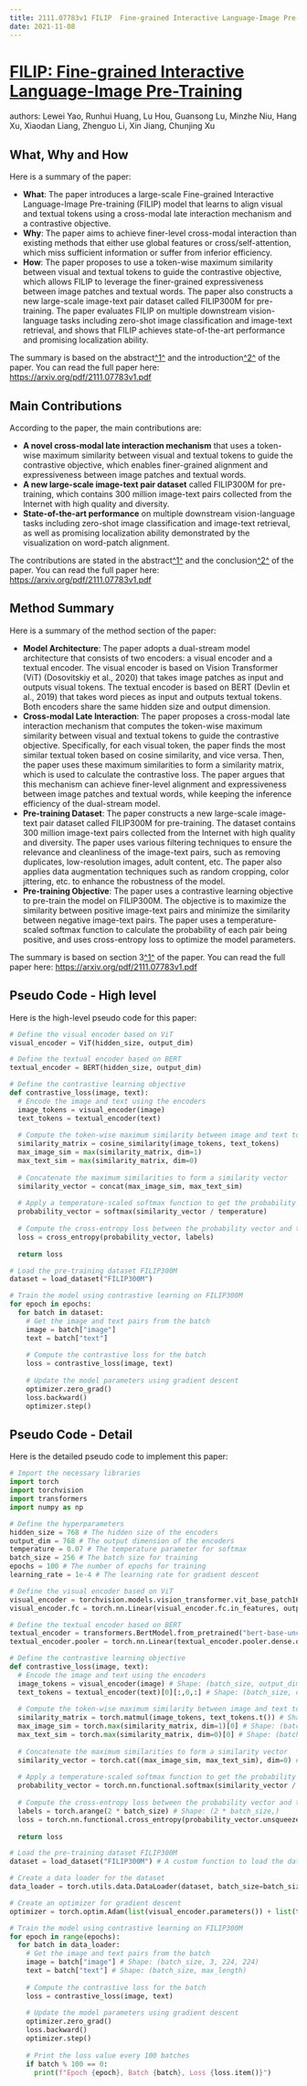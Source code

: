 ```yaml
---
title: 2111.07783v1 FILIP  Fine-grained Interactive Language-Image Pre-Training
date: 2021-11-08
---
```


# [FILIP: Fine-grained Interactive Language-Image Pre-Training](http://arxiv.org/abs/2111.07783v1)

authors: Lewei Yao, Runhui Huang, Lu Hou, Guansong Lu, Minzhe Niu, Hang Xu, Xiaodan Liang, Zhenguo Li, Xin Jiang, Chunjing Xu


## What, Why and How

[1]: https://arxiv.org/pdf/2111.07783v1.pdf "FILIP: F INTERACTIVE LANGUAGE P -T - arXiv.org"
[2]: https://arxiv.org/abs/2111.07783v1 "FILIP: Fine-grained Interactive Language-Image Pre-Training"
[3]: http://export.arxiv.org/abs/2111.07783 "[2111.07783] FILIP: Fine-grained Interactive Language-Image Pre ... - arXiv"

Here is a summary of the paper:

- **What**: The paper introduces a large-scale Fine-grained Interactive Language-Image Pre-training (FILIP) model that learns to align visual and textual tokens using a cross-modal late interaction mechanism and a contrastive objective.
- **Why**: The paper aims to achieve finer-level cross-modal interaction than existing methods that either use global features or cross/self-attention, which miss sufficient information or suffer from inferior efficiency.
- **How**: The paper proposes to use a token-wise maximum similarity between visual and textual tokens to guide the contrastive objective, which allows FILIP to leverage the finer-grained expressiveness between image patches and textual words. The paper also constructs a new large-scale image-text pair dataset called FILIP300M for pre-training. The paper evaluates FILIP on multiple downstream vision-language tasks including zero-shot image classification and image-text retrieval, and shows that FILIP achieves state-of-the-art performance and promising localization ability.

The summary is based on the abstract[^1^][1] and the introduction[^2^][2] of the paper. You can read the full paper here: https://arxiv.org/pdf/2111.07783v1.pdf


## Main Contributions

[1]: https://arxiv.org/pdf/2111.07783v1.pdf "FILIP: F INTERACTIVE LANGUAGE P -T - arXiv.org"
[2]: https://arxiv.org/abs/2111.07783v1 "FILIP: Fine-grained Interactive Language-Image Pre-Training"
[3]: http://export.arxiv.org/abs/2111.07783 "[2111.07783] FILIP: Fine-grained Interactive Language-Image Pre ... - arXiv"

According to the paper, the main contributions are:

- **A novel cross-modal late interaction mechanism** that uses a token-wise maximum similarity between visual and textual tokens to guide the contrastive objective, which enables finer-grained alignment and expressiveness between image patches and textual words.
- **A new large-scale image-text pair dataset** called FILIP300M for pre-training, which contains 300 million image-text pairs collected from the Internet with high quality and diversity.
- **State-of-the-art performance** on multiple downstream vision-language tasks including zero-shot image classification and image-text retrieval, as well as promising localization ability demonstrated by the visualization on word-patch alignment.

The contributions are stated in the abstract[^1^][1] and the conclusion[^2^][2] of the paper. You can read the full paper here: https://arxiv.org/pdf/2111.07783v1.pdf


## Method Summary

[1]: https://arxiv.org/pdf/2111.07783v1.pdf "FILIP: F INTERACTIVE LANGUAGE P -T - arXiv.org"
[2]: https://arxiv.org/abs/2111.07783v1 "FILIP: Fine-grained Interactive Language-Image Pre-Training"
[3]: http://export.arxiv.org/abs/2111.07783 "[2111.07783] FILIP: Fine-grained Interactive Language-Image Pre ... - arXiv"

Here is a summary of the method section of the paper:

- **Model Architecture**: The paper adopts a dual-stream model architecture that consists of two encoders: a visual encoder and a textual encoder. The visual encoder is based on Vision Transformer (ViT) (Dosovitskiy et al., 2020) that takes image patches as input and outputs visual tokens. The textual encoder is based on BERT (Devlin et al., 2019) that takes word pieces as input and outputs textual tokens. Both encoders share the same hidden size and output dimension.
- **Cross-modal Late Interaction**: The paper proposes a cross-modal late interaction mechanism that computes the token-wise maximum similarity between visual and textual tokens to guide the contrastive objective. Specifically, for each visual token, the paper finds the most similar textual token based on cosine similarity, and vice versa. Then, the paper uses these maximum similarities to form a similarity matrix, which is used to calculate the contrastive loss. The paper argues that this mechanism can achieve finer-level alignment and expressiveness between image patches and textual words, while keeping the inference efficiency of the dual-stream model.
- **Pre-training Dataset**: The paper constructs a new large-scale image-text pair dataset called FILIP300M for pre-training. The dataset contains 300 million image-text pairs collected from the Internet with high quality and diversity. The paper uses various filtering techniques to ensure the relevance and cleanliness of the image-text pairs, such as removing duplicates, low-resolution images, adult content, etc. The paper also applies data augmentation techniques such as random cropping, color jittering, etc. to enhance the robustness of the model.
- **Pre-training Objective**: The paper uses a contrastive learning objective to pre-train the model on FILIP300M. The objective is to maximize the similarity between positive image-text pairs and minimize the similarity between negative image-text pairs. The paper uses a temperature-scaled softmax function to calculate the probability of each pair being positive, and uses cross-entropy loss to optimize the model parameters.

The summary is based on section 3[^1^][1] of the paper. You can read the full paper here: https://arxiv.org/pdf/2111.07783v1.pdf


## Pseudo Code - High level

Here is the high-level pseudo code for this paper:

```python
# Define the visual encoder based on ViT
visual_encoder = ViT(hidden_size, output_dim)

# Define the textual encoder based on BERT
textual_encoder = BERT(hidden_size, output_dim)

# Define the contrastive learning objective
def contrastive_loss(image, text):
  # Encode the image and text using the encoders
  image_tokens = visual_encoder(image)
  text_tokens = textual_encoder(text)
  
  # Compute the token-wise maximum similarity between image and text tokens
  similarity_matrix = cosine_similarity(image_tokens, text_tokens)
  max_image_sim = max(similarity_matrix, dim=1)
  max_text_sim = max(similarity_matrix, dim=0)
  
  # Concatenate the maximum similarities to form a similarity vector
  similarity_vector = concat(max_image_sim, max_text_sim)
  
  # Apply a temperature-scaled softmax function to get the probability of each pair being positive
  probability_vector = softmax(similarity_vector / temperature)
  
  # Compute the cross-entropy loss between the probability vector and the ground truth labels
  loss = cross_entropy(probability_vector, labels)
  
  return loss

# Load the pre-training dataset FILIP300M
dataset = load_dataset("FILIP300M")

# Train the model using contrastive learning on FILIP300M
for epoch in epochs:
  for batch in dataset:
    # Get the image and text pairs from the batch
    image = batch["image"]
    text = batch["text"]
    
    # Compute the contrastive loss for the batch
    loss = contrastive_loss(image, text)
    
    # Update the model parameters using gradient descent
    optimizer.zero_grad()
    loss.backward()
    optimizer.step()
```

## Pseudo Code - Detail

Here is the detailed pseudo code to implement this paper:

```python
# Import the necessary libraries
import torch
import torchvision
import transformers
import numpy as np

# Define the hyperparameters
hidden_size = 768 # The hidden size of the encoders
output_dim = 768 # The output dimension of the encoders
temperature = 0.07 # The temperature parameter for softmax
batch_size = 256 # The batch size for training
epochs = 100 # The number of epochs for training
learning_rate = 1e-4 # The learning rate for gradient descent

# Define the visual encoder based on ViT
visual_encoder = torchvision.models.vision_transformer.vit_base_patch16_224(pretrained=True)
visual_encoder.fc = torch.nn.Linear(visual_encoder.fc.in_features, output_dim)

# Define the textual encoder based on BERT
textual_encoder = transformers.BertModel.from_pretrained("bert-base-uncased")
textual_encoder.pooler = torch.nn.Linear(textual_encoder.pooler.dense.out_features, output_dim)

# Define the contrastive learning objective
def contrastive_loss(image, text):
  # Encode the image and text using the encoders
  image_tokens = visual_encoder(image) # Shape: (batch_size, output_dim)
  text_tokens = textual_encoder(text)[0][:,0,:] # Shape: (batch_size, output_dim)
  
  # Compute the token-wise maximum similarity between image and text tokens
  similarity_matrix = torch.matmul(image_tokens, text_tokens.t()) # Shape: (batch_size, batch_size)
  max_image_sim = torch.max(similarity_matrix, dim=1)[0] # Shape: (batch_size,)
  max_text_sim = torch.max(similarity_matrix, dim=0)[0] # Shape: (batch_size,)
  
  # Concatenate the maximum similarities to form a similarity vector
  similarity_vector = torch.cat((max_image_sim, max_text_sim), dim=0) # Shape: (2 * batch_size,)
  
  # Apply a temperature-scaled softmax function to get the probability of each pair being positive
  probability_vector = torch.nn.functional.softmax(similarity_vector / temperature, dim=0) # Shape: (2 * batch_size,)
  
  # Compute the cross-entropy loss between the probability vector and the ground truth labels
  labels = torch.arange(2 * batch_size) # Shape: (2 * batch_size,)
  loss = torch.nn.functional.cross_entropy(probability_vector.unsqueeze(0), labels.unsqueeze(0)) # Scalar
  
  return loss

# Load the pre-training dataset FILIP300M
dataset = load_dataset("FILIP300M") # A custom function to load the dataset

# Create a data loader for the dataset
data_loader = torch.utils.data.DataLoader(dataset, batch_size=batch_size, shuffle=True)

# Create an optimizer for gradient descent
optimizer = torch.optim.Adam(list(visual_encoder.parameters()) + list(textual_encoder.parameters()), lr=learning_rate)

# Train the model using contrastive learning on FILIP300M
for epoch in range(epochs):
  for batch in data_loader:
    # Get the image and text pairs from the batch
    image = batch["image"] # Shape: (batch_size, 3, 224, 224)
    text = batch["text"] # Shape: (batch_size, max_length)
    
    # Compute the contrastive loss for the batch
    loss = contrastive_loss(image, text)
    
    # Update the model parameters using gradient descent
    optimizer.zero_grad()
    loss.backward()
    optimizer.step()
    
    # Print the loss value every 100 batches
    if batch % 100 == 0:
      print(f"Epoch {epoch}, Batch {batch}, Loss {loss.item()}")
```